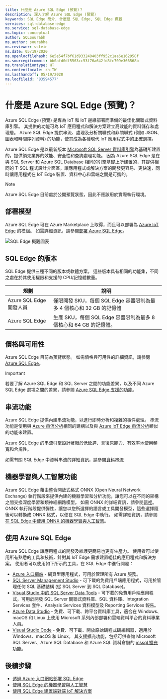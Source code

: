 ```yaml
---
title: 什麼是 Azure SQL Edge (預覽)？
description: 深入了解 Azure SQL Edge (預覽)
keywords: SQL Edge 簡介, 什麼是 SQL Edge, SQL Edge 概觀
services: sql-database-edge
ms.service: sql-database-edge
ms.topic: conceptual
author: SQLSourabh
ms.author: sourabha
ms.reviewer: sstein
ms.date: 05/19/2020
ms.openlocfilehash: 6e5e54f7bf61d933240403ff952c1aa6e162958f
ms.sourcegitcommit: bb0afd0df5563cc53f76a642fd8fc709e366568b
ms.translationtype: HT
ms.contentlocale: zh-TW
ms.lasthandoff: 05/19/2020
ms.locfileid: "83594577"
---
```

# <a name="what-is-azure-sql-edge-preview"></a>什麼是 Azure SQL Edge (預覽)？

Azure SQL Edge (預覽) 是專為 IoT 和 IoT 邊緣部署而準備的最佳化關聯式資料庫引擎。 其提供的功能可為 IoT 應用程式和解決方案建立高效能的資料儲存和處理層。 Azure SQL Edge 提供串流、處理及分析關聯式和非關聯式 (例如 JSON、圖表和時間序列資料) 的功能，使其成為各種現代 IoT 應用程式中的正確選擇。

Azure SQL Edge 是以最新版本 [Microsoft SQL Server 資料庫引擎](/sql/sql-server/sql-server-technical-documentation?toc=/azure/azure-sql-edge/toc.json)為基礎所建置的，提供領先業界的效能、安全性和查詢處理功能。 因為 Azure SQL Edge 是在與 SQL Server 和 Azure SQL Database 相同的引擎基礎上所建置的，其提供相同的 T-SQL 程式設計介面區，讓應用程式或解決方案的開發更容易、更快速，同時讓應用程式在 IoT Edge 裝置、資料中心和雲端之間是可攜的。

> [!NOTE]
> Azure SQL Edge 目前處於公開預覽狀態，因此不應該用於實際執行環境。

## <a name="deployment-models"></a>部署模型

Azure SQL Edge 可在 Azure Marketplace 上取得，而且可以部署為 [Azure IoT Edge](../iot-edge/about-iot-edge.md) 的模組。 如需詳細資訊，請參閱[部署 Azure SQL Edge](deploy-portal.md)。<br>

![SQL Edge 概觀圖表](media/overview/overview.png)

## <a name="editions-of-sql-edge"></a>SQL Edge 的版本

SQL Edge 提供三種不同的版本或軟體方案。 這些版本具有相同的功能集，不同之處在於其使用權限和支援的 CPU/記憶體數量。

   |**規劃**  |**說明**  |
   |---------|---------|
   |Azure SQL Edge 開發人員  |  僅限開發 SKU，每個 SQL Edge 容器限制為最多 4 個核心和 32 GB 的記憶體  |
   |Azure SQL Edge    |  生產 SKU，每個 SQL Edge 容器限制為最多 8 個核心和 64 GB 的記憶體。 |

## <a name="pricing-and-availability"></a>價格與可用性

Azure SQL Edge 目前為預覽狀態。 如需價格與可用性的詳細資訊，請參閱 [Azure SQL Edge](https://azure.microsoft.com/services/sql-database-edge/)。

> [!IMPORTANT]
> 若要了解 Azure SQL Edge 和 SQL Server 之間的功能差異，以及不同 Azure SQL Edge 選項之間的差異，請參閱 [Azure SQL Edge 支援的功能](features.md)。

## <a name="streaming-capabilities"></a>串流功能  

Azure SQL Edge 提供內建串流功能，以進行即時分析和複雜的事件處理。 串流功能是使用與 [Azure 串流分析](../stream-analytics/stream-analytics-introduction.md)相同的建構以及與 [Azure IoT Edge 串流分析](../stream-analytics/stream-analytics-edge.md)類似的功能來建置。

Azure SQL Edge 的串流引擎設計著眼於低延遲、具復原能力、有效率地使用頻寬和合規性。 

如需有關 SQL Edge 中資料串流的詳細資訊，請參閱[資料串流](stream-data.md)

## <a name="machine-learning-and-artificial-intelligence-capabilities"></a>機器學習與人工智慧功能

Azure SQL Edge 藉由整合開放式格式 ONNX (Open Neural Network Exchange) 執行階段來提供內建的機器學習和分析功能，讓您可以在不同的架構之間交換深度學習和類神經網路模型。 如需 ONNX 的詳細資訊，請參閱[這裡](https://onnx.ai/)。 ONNX 執行階段提供彈性，讓您以您所選擇的語言或工具開發模型，這些選擇隨後可以轉換成 ONNX 格式，以便在 SQL Edge 中執行。 如需詳細資訊，請參閱[在 SQL Edge 中使用 ONNX 的機器學習與人工智慧](onnx-overview.md)。

## <a name="working-with-azure-sql-edge"></a>使用 Azure SQL Edge

Azure SQL Edge 讓應用程式的開發及維護更簡易也更有生產力。 使用者可以使用所有熟悉的工具和技術，針對其 IoT Edge 需求建置絕佳的應用程式和解決方案。 使用者可以使用如下所示的工具，在 SQL Edge 中進行開發：

- [Azure 入口網站](https://portal.azure.com/) - 網頁型應用程式，可用於管理所有 Azure 服務。
- [SQL Server Management Studio](/sql/ssms/download-sql-server-management-studio-ssms/) - 可下載的免費用戶端應用程式，可用於管理任何 SQL 基礎結構 (從 SQL Server 到 SQL Database)。
- [Visual Studio 中的 SQL Server Data Tools](/sql/ssdt/download-sql-server-data-tools-ssdt/) - 可下載的免費用戶端應用程式，可用於開發 SQL Server 關聯式資料庫、SQL 資料庫、Integration Services 套件、Analysis Services 資料模型及 Reporting Services 報告。
- [Azure Data Studio](/sql/azure-data-studio/what-is/) - 免費、可下載、跨平台資料庫工具，適合在 Windows、macOS 和 Linux 上使用 Microsoft 系列內部部署和雲端資料平台的資料專業人員。
- [Visual Studio Code](https://code.visualstudio.com/docs) - 免費、可下載、開放原始碼程式碼編輯器，適用於 Windows、macOS 和 Linux。 其支援擴充功能，包括可供查詢 Microsoft SQL Server、Azure SQL Database 和 Azure SQL 資料倉儲的 [mssql 擴充功能](https://aka.ms/mssql-marketplace)。


## <a name="next-steps"></a>後續步驟

- [透過 Azure 入口網站部署 SQL Edge](deploy-portal.md)
- [使用 SQL Edge 的機器學習與人工智慧](onnx-overview.md)
- [使用 SQL Edge 建置端對端 IoT 解決方案](tutorial-deploy-azure-resources.md)
